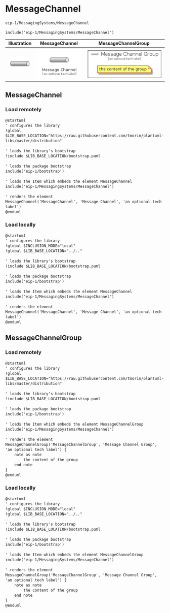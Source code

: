 # MessageChannel


```text
eip-1/MessagingSystems/MessageChannel
```

```text
include('eip-1/MessagingSystems/MessageChannel')
```



| Illustration | MessageChannel | MessageChannelGroup |
| :---: | :---: | :---: |
| ![illustration for Illustration](../../eip-1/MessagingSystems/MessageChannel.png) | ![illustration for MessageChannel](../../eip-1/MessagingSystems/MessageChannel.Local.png) | ![illustration for MessageChannelGroup](../../eip-1/MessagingSystems/MessageChannelGroup.Local.png) |




## MessageChannel

### Load remotely
```plantuml
@startuml
' configures the library
!global $LIB_BASE_LOCATION="https://raw.githubusercontent.com/tmorin/plantuml-libs/master/distribution"

' loads the library's bootstrap
!include $LIB_BASE_LOCATION/bootstrap.puml

' loads the package bootstrap
include('eip-1/bootstrap')

' loads the Item which embeds the element MessageChannel
include('eip-1/MessagingSystems/MessageChannel')

' renders the element
MessageChannel('MessageChannel', 'Message Channel', 'an optional tech label')
@enduml
```

### Load locally
```plantuml
@startuml
' configures the library
!global $INCLUSION_MODE="local"
!global $LIB_BASE_LOCATION="../.."

' loads the library's bootstrap
!include $LIB_BASE_LOCATION/bootstrap.puml

' loads the package bootstrap
include('eip-1/bootstrap')

' loads the Item which embeds the element MessageChannel
include('eip-1/MessagingSystems/MessageChannel')

' renders the element
MessageChannel('MessageChannel', 'Message Channel', 'an optional tech label')
@enduml
```

## MessageChannelGroup

### Load remotely
```plantuml
@startuml
' configures the library
!global $LIB_BASE_LOCATION="https://raw.githubusercontent.com/tmorin/plantuml-libs/master/distribution"

' loads the library's bootstrap
!include $LIB_BASE_LOCATION/bootstrap.puml

' loads the package bootstrap
include('eip-1/bootstrap')

' loads the Item which embeds the element MessageChannelGroup
include('eip-1/MessagingSystems/MessageChannel')

' renders the element
MessageChannelGroup('MessageChannelGroup', 'Message Channel Group', 'an optional tech label') {
    note as note
        the content of the group
    end note
}
@enduml
```

### Load locally
```plantuml
@startuml
' configures the library
!global $INCLUSION_MODE="local"
!global $LIB_BASE_LOCATION="../.."

' loads the library's bootstrap
!include $LIB_BASE_LOCATION/bootstrap.puml

' loads the package bootstrap
include('eip-1/bootstrap')

' loads the Item which embeds the element MessageChannelGroup
include('eip-1/MessagingSystems/MessageChannel')

' renders the element
MessageChannelGroup('MessageChannelGroup', 'Message Channel Group', 'an optional tech label') {
    note as note
        the content of the group
    end note
}
@enduml
```

